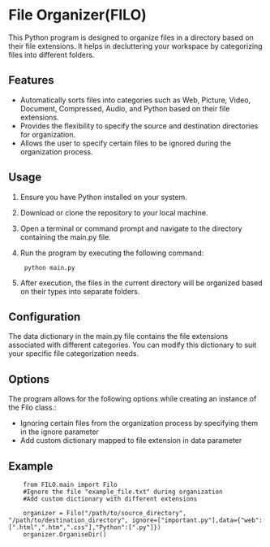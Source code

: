 # File Organizer(FILO)

This Python program is designed to organize files in a directory based on their file extensions. It helps in decluttering your workspace by categorizing files into different folders.

## Features

- Automatically sorts files into categories such as Web, Picture, Video, Document, Compressed, Audio, and Python based on their file extensions.
- Provides the flexibility to specify the source and destination directories for organization.
- Allows the user to specify certain files to be ignored during the organization process.

## Usage

1. Ensure you have Python installed on your system.
2. Download or clone the repository to your local machine.
3. Open a terminal or command prompt and navigate to the directory containing the main.py file.
4. Run the program by executing the following command:

        python main.py
    

5. After execution, the files in the current directory will be organized based on their types into separate folders.

## Configuration

The data dictionary in the main.py file contains the file extensions associated with different categories. You can modify this dictionary to suit your specific file categorization needs.

## Options

The program allows for the following options while creating an instance of the Filo class.:

- Ignoring certain files from the organization process by specifying them in the ignore parameter
- Add custom dictionary mapped to file extension in data parameter 
## Example

        from FILO.main import Filo
        #Ignore the file "example_file.txt" during organization
        #Add custom dictionary with different extensions
        
        organizer = Filo("/path/to/source_directory", "/path/to/destination_directory", ignore=["important.py"],data={"web":[".html",".htm",".css"],"Python":[".py"]})
        organizer.OrganiseDir()

